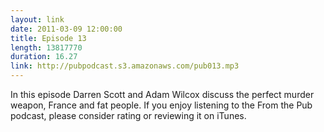```yaml
---
layout: link
date: 2011-03-09 12:00:00
title: Episode 13
length: 13817770
duration: 16.27
link: http://pubpodcast.s3.amazonaws.com/pub013.mp3
---
```


In this episode Darren Scott and Adam Wilcox discuss the perfect murder weapon, France and fat people. If you enjoy listening to the From the Pub podcast, please consider rating or reviewing it on iTunes.